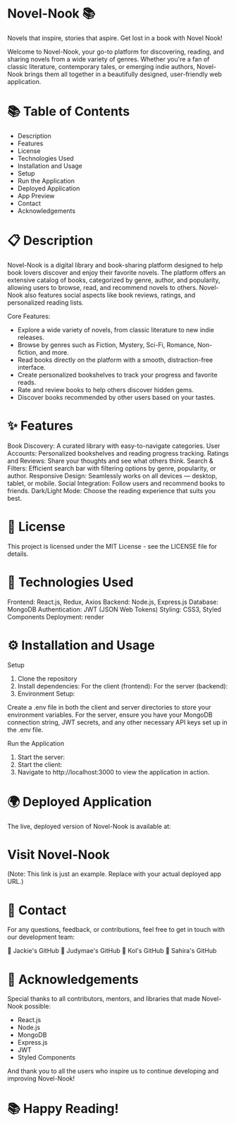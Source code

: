 # Novel-Nook 📚
Novels that inspire, stories that aspire. Get lost in a book with Novel Nook!

Welcome to Novel-Nook, your go-to platform for discovering, reading, and sharing novels from a wide variety of genres. Whether you're a fan of classic literature, contemporary tales, or emerging indie authors, Novel-Nook brings them all together in a beautifully designed, user-friendly web application.

# 📚 Table of Contents
* Description
* Features
* License
* Technologies Used
* Installation and Usage
* Setup
* Run the Application
* Deployed Application
* App Preview
* Contact
* Acknowledgements

# 📋 Description
Novel-Nook is a digital library and book-sharing platform designed to help book lovers discover and enjoy their favorite novels. The platform offers an extensive catalog of books, categorized by genre, author, and popularity, allowing users to browse, read, and recommend novels to others. Novel-Nook also features social aspects like book reviews, ratings, and personalized reading lists.

Core Features:

* Explore a wide variety of novels, from classic literature to new indie releases.
* Browse by genres such as Fiction, Mystery, Sci-Fi, Romance, Non-fiction, and more.
* Read books directly on the platform with a smooth, distraction-free interface.
* Create personalized bookshelves to track your progress and favorite reads.
* Rate and review books to help others discover hidden gems.
* Discover books recommended by other users based on your tastes.

# ✨ Features
Book Discovery: A curated library with easy-to-navigate categories.
User Accounts: Personalized bookshelves and reading progress tracking.
Ratings and Reviews: Share your thoughts and see what others think.
Search & Filters: Efficient search bar with filtering options by genre, popularity, or author.
Responsive Design: Seamlessly works on all devices — desktop, tablet, or mobile.
Social Integration: Follow users and recommend books to friends.
Dark/Light Mode: Choose the reading experience that suits you best.

# 📝 License
This project is licensed under the MIT License - see the LICENSE file for details.

# 🔧 Technologies Used
Frontend: React.js, Redux, Axios
Backend: Node.js, Express.js
Database: MongoDB
Authentication: JWT (JSON Web Tokens)
Styling: CSS3, Styled Components
Deployment: render

# ⚙️ Installation and Usage

Setup
1) Clone the repository
2) Install dependencies:
    For the client (frontend):
    For the server (backend):
3) Environment Setup:

Create a .env file in both the client and server directories to store your environment variables.
For the server, ensure you have your MongoDB connection string, JWT secrets, and any other necessary API keys set up in the .env file.

Run the Application
1) Start the server:
2) Start the client:
3) Navigate to http://localhost:3000 to view the application in action.

# 🌍 Deployed Application
The live, deployed version of Novel-Nook is available at:

# Visit Novel-Nook
(Note: This link is just an example. Replace with your actual deployed app URL.)

# 📣 Contact
For any questions, feedback, or contributions, feel free to get in touch with our development team:

📕 Jackie's GitHub
📙 Judymae's GitHub
📗 Kol's GitHub
📘 Sahira's GitHub

# 🤝 Acknowledgements
Special thanks to all contributors, mentors, and libraries that made Novel-Nook possible:

* React.js
* Node.js
* MongoDB
* Express.js
* JWT
* Styled Components

And thank you to all the users who inspire us to continue developing and improving Novel-Nook!

# 📚 Happy Reading!




